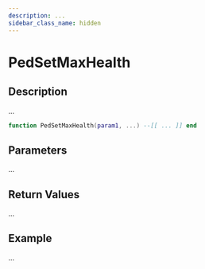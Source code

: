 ```yaml
---
description: ...
sidebar_class_name: hidden
---
```


# PedSetMaxHealth

## Description

...

```lua
function PedSetMaxHealth(param1, ...) --[[ ... ]] end
```

## Parameters

...

## Return Values

...

## Example

...


